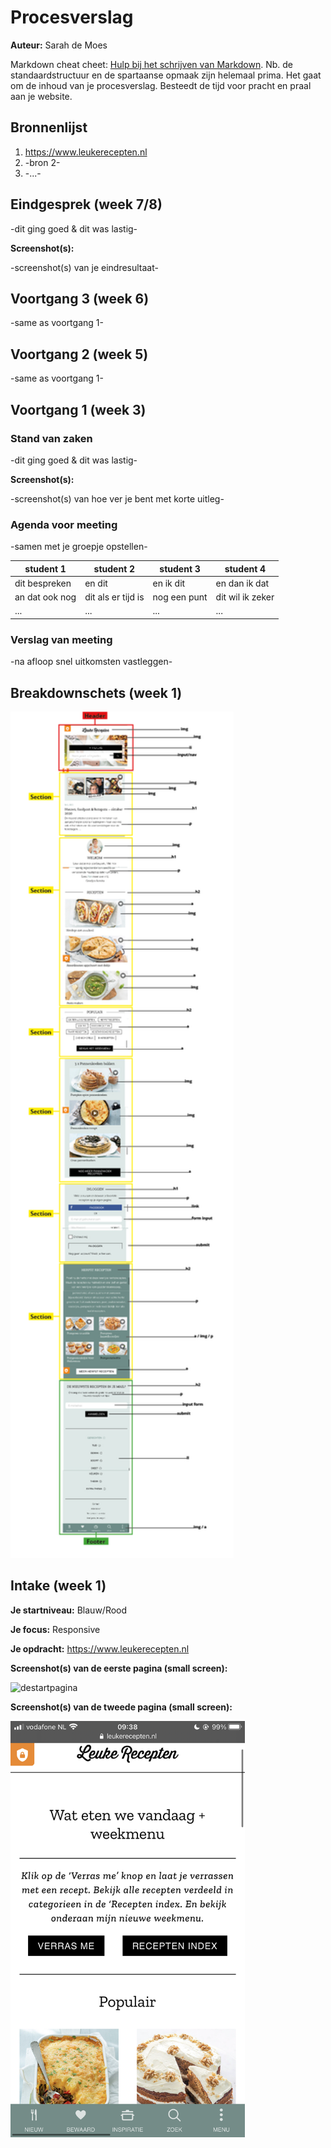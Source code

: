 # Procesverslag
**Auteur:** Sarah de Moes

Markdown cheat cheet: [Hulp bij het schrijven van Markdown](https://github.com/adam-p/markdown-here/wiki/Markdown-Cheatsheet). Nb. de standaardstructuur en de spartaanse opmaak zijn helemaal prima. Het gaat om de inhoud van je procesverslag. Besteedt de tijd voor pracht en praal aan je website.



## Bronnenlijst
1. <https://www.leukerecepten.nl>
2. -bron 2-
3. -...-



## Eindgesprek (week 7/8)

-dit ging goed & dit was lastig-

**Screenshot(s):**

-screenshot(s) van je eindresultaat-



## Voortgang 3 (week 6)

-same as voortgang 1-



## Voortgang 2 (week 5)

-same as voortgang 1-



## Voortgang 1 (week 3)

### Stand van zaken

-dit ging goed & dit was lastig-

**Screenshot(s):**

-screenshot(s) van hoe ver je bent met korte uitleg-

### Agenda voor meeting

-samen met je groepje opstellen-

| student 1      | student 2          | student 3    | student 4        |
| ---            | ---                | ---          | ---              |
| dit bespreken  | en dit             | en ik dit    | en dan ik dat    |
| an dat ook nog | dit als er tijd is | nog een punt | dit wil ik zeker |
| ...            | ...                | ...          | ...              |

### Verslag van meeting

-na afloop snel uitkomsten vastleggen-



## Breakdownschets (week 1)

<img src="images/breakdownschetsdetails.png" width="357px" alt="breakdownschets">


## Intake (week 1)

**Je startniveau:** Blauw/Rood

**Je focus:** Responsive

**Je opdracht:** <https://www.leukerecepten.nl>

**Screenshot(s) van de eerste pagina (small screen):**

<img src="images/Startpagina.PNG" width="375px" alt="destartpagina">

**Screenshot(s) van de tweede pagina (small screen):**

<img src="images/Inspiratie.PNG" width="375px" alt="inspiratiezoekenvoorrecepten">
